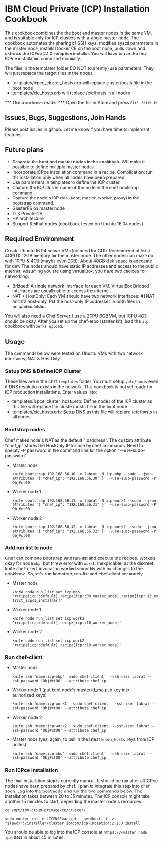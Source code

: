 # IBM Cloud Private (ICP) Installation Cookbook
This cookbook combines the the boot and master nodes in the same VM, and is suitable only for ICP clusters with a single master node. The cookbook automates the sharing of SSH keys, modifies sysctl parameters in the master node, installs Docker CE on the boot node, pulls down and extracts the ICPce 2.1.0 Inception installer. You will have to run the final ICPce installation command manually.

The files in the templates folder DO NOT (currently) use parameters. They will just replace the target files in the nodes.
- templates/icpce_cluster_hosts.erb will replace cluster/hosts file in the boot node
- templates/etc_hosts.erb will replace /etc/hosts in all nodes

*** Use a `markdown` reader *** Open the file in Atom and press `Ctrl-Shift-M`

## Issues, Bugs, Suggestions, Join Hands
Please post issues in github. Let me know if you have time to implement features.

## Future plans
- Separate the boot and master nodes in the cookbook. Will make it possible to define multiple master nodes.
- Incorporate ICPce installation command in a recipe. Complication: run the installation only when all nodes have been prepared
- Use parameters in templates to define the ICP cluster.
- Capture the ICP cluster name of the node in the chef bootstrap command.
- Capture the node's ICP role (boot, master, worker, proxy) in the bootstrap command.
- GlusterFS on master node
- TLS Private CA
- HA architecture
- Support Redhat nodes (cookbook tested on Ubuntu 16.04 nodes)

## Required Environment
Create Ubuntu 16.04 server VMs (no need for GUI). Recommend at least 4CPU & 12GB memory for the master node. The other nodes can make do with 1CPU & 4GB (maybe even 2GB). About 40GB disk space is adequate for dev. The nodes should have static IP addresses and access to the public internet. Assuming you are using VirtualBox, you have two choices for networking:
- Bridged: A single network interface for each VM. VirtualBox Bridged interfaces are usually able to access the internet.
- NAT + HostOnly: Each VM should have two network interfaces: #1 NAT and #2 host-only. Put the host-only IP addresses in both files in templates folder.

You will also need a Chef Server. I use a 2CPU 6GB VM, but 1CPU 4GB should be okay. After you set up the chef-repo (starter kit), load the `icp` cookbook with `berks upload`.

## Usage
The commands below were tested on Ubuntu VMs with two network interfaces, NAT & HostOnly.

### Setup DNS & Define ICP Cluster
These files are in the chef `templates` folder. You must setup `/etc/hosts` even if DNS resolution exists in the network. This cookbook is not yet ready for ICP production installations. Enter values into:
- templates/icpce_cluster_hosts.erb: Define nodes of the ICP cluster as this file will replace the  cluster/hosts file in the boot node
- templates/etc_hosts.erb: Setup DNS as this file will replace /etc/hosts in all nodes

### Bootstrap nodes
Chef makes node's NAT as the default "ipaddress". The custom attribute "chef_ip" stores the HostOnly IP for use by chef commands. Need to specify -P password in the command line for the option "--use-sudo-password".
- Master node

  `knife bootstrap 192.168.56.30 -x labrat -N icp-mbp --sudo --json-attributes '{ "chef_ip": "192.168.56.30" }' --use-sudo-password -P Obj#ct00`

- Worker node 1

  `knife bootstrap 192.168.56.31 -x labrat -N icp-work1 --sudo --json-attributes '{ "chef_ip": "192.168.56.31" }' --use-sudo-password -P Obj#ct00`

- Worker node 2

  `knife bootstrap 192.168.56.32 -x labrat -N icp-work2 --sudo --json-attributes '{ "chef_ip": "192.168.56.32" }' --use-sudo-password -P Obj#ct00`

### Add run list to node
Chef can combine bootstrap with run-list and execute the recipes. Worked okay for node `mbp`, but threw error with `work1`. Inexplicable, as the discreet knife chef-client invocation worked smoothly with no changes to the cookbook. So, let's run bootstrap, run-list and chef-client separately.
- Master node

  `knife node run_list set icp-mbp 'recipe[icp::default],recipe[icp::00_master_node],recipe[icp::13_extract_icpce_installer]'`

- Worker node 1

  `knife node run_list set icp-work1 'recipe[icp::default],recipe[icp::10_worker_node]'`

- Worker node 2

  `knife node run_list set icp-work2 'recipe[icp::default],recipe[icp::10_worker_node]'`

### Run chef-client
- Master node

  `knife ssh 'name:icp-mbp' 'sudo chef-client' --ssh-user labrat --ssh-password 'Obj#ct00' --attribute chef_ip`

- Worker node 1 (put boot node's master.id_rsa.pub key into authorized_keys)

  `knife ssh 'name:icp-work1' 'sudo chef-client' --ssh-user labrat --ssh-password 'Obj#ct00' --attribute chef_ip`

- Worker node 2

  `knife ssh 'name:icp-work2' 'sudo chef-client' --ssh-user labrat --ssh-password 'Obj#ct00' --attribute chef_ip`

- Master node (yes, again, to pull in the latest `known_hosts` keys from ICP nodes)

  `knife ssh 'name:icp-mbp' 'sudo chef-client' --ssh-user labrat --ssh-password 'Obj#ct00' --attribute chef_ip`

### Run ICPce Installation
The final installation step is currently manual. It should be run after all ICPce nodes have been prepared by chef. I plan to integrate this step into chef soon. Log into the boot node and run the two commands below. The installation takes between 20 to 35 minutes. The ICP console might take another 15 minutes to start, depending the master node's resources.

  `cd /opt/ibm-cloud-private-ce/cluster/`

  `sudo docker run -e LICENSE=accept --net=host -t -v "$(pwd)":/installer/cluster ibmcom/icp-inception:2.1.0 install`

You should be able to log into the ICP console at `https://<master node ip>:8443` in about 45 minutes.
